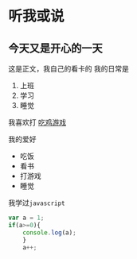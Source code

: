 # 听我或说
## 今天又是开心的一天
这是正文，我自己的看卡的
我的日常是
1. 上班
2. 学习
3. 睡觉

我喜欢打
<a href='https://gp.qq.com/cp/a20190617version/cg5pc.html'>吃鸡游戏</a>



我的爱好
* 吃饭
* 看书
* 打游戏
* 睡觉

我学过`javascript`
```javascript
var a = 1;
if(a>=0){
    console.log(a);
    }
    a++;
```

